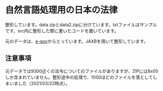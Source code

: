 # 自然言語処理用の日本の法律

整形しています。data.zipとdata2.zipに分けています。txtファイルはサンプルです。src内に整形した際に書いたコードを置いています。

元のデータは、[e-gov](https://elaws.e-gov.go.jp/download/)からとっています。JAXBを用いて整形しています。

## 注意事項
元データでは9300近くの法令についてのファイルがありますが、ZIPには8x00しか含まれていません。整形途中の処理で、1000ほどのファイルを落としてしまいました（2021/03/22時点）。
